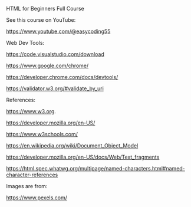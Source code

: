 HTML for Beginners Full Course

See this course on YouTube:

https://www.youtube.com/@easycoding55

Web Dev Tools:

https://code.visualstudio.com/download

https://www.google.com/chrome/

https://developer.chrome.com/docs/devtools/

https://validator.w3.org/#validate_by_uri


References:

https://www.w3.org.

https://developer.mozilla.org/en-US/

https://www.w3schools.com/

https://en.wikipedia.org/wiki/Document_Object_Model

https://developer.mozilla.org/en-US/docs/Web/Text_fragments

https://html.spec.whatwg.org/multipage/named-characters.html#named-character-references

Images are from:

https://www.pexels.com/
